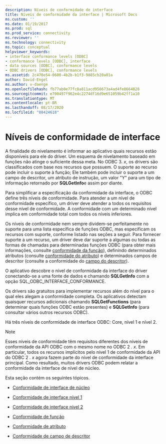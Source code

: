 ```yaml
---
description: Níveis de conformidade de interface
title: Níveis de conformidade da interface | Microsoft Docs
ms.custom: ''
ms.date: 01/19/2017
ms.prod: sql
ms.prod_service: connectivity
ms.reviewer: ''
ms.technology: connectivity
ms.topic: conceptual
helpviewer_keywords:
- interface conformance levels [ODBC]
- conformance levels [ODBC], interface
- data sources [ODBC], conformance levels
- ODBC drivers [ODBC], conformance levels
ms.assetid: 2c470e54-0600-4b2b-b1f3-9885cb28a01a
author: David-Engel
ms.author: v-daenge
ms.openlocfilehash: fb77ab0e77fc8a811acd956673a4ad4fe8664828
ms.sourcegitcommit: e700497f962e4c2274df16d9e651059b42ff1a10
ms.translationtype: MT
ms.contentlocale: pt-BR
ms.lasthandoff: 08/17/2020
ms.locfileid: "88424618"
---
```

# <a name="interface-conformance-levels"></a>Níveis de conformidade de interface
A finalidade do nivelamento é informar ao aplicativo quais recursos estão disponíveis para ele do driver. Um esquema de nivelamento baseado em funções não atinge o suficiente dessa meta. No ODBC 3. *x*, os drivers são classificados com base nos recursos que possuem. O suporte ao recurso pode incluir o suporte à função; Ele também pode incluir o suporte a um campo de descritor, um atributo de instrução, um valor "Y" para um tipo de informação retornado por **SQLGetInfo**e assim por diante.  
  
 Para simplificar a especificação da conformidade da interface, o ODBC define três níveis de conformidade. Para atender a um nível de conformidade específico, um driver deve atender a todos os requisitos desse nível de conformidade. A conformidade com um determinado nível implica em conformidade total com todos os níveis inferiores.  
  
 Os níveis de conformidade nem sempre dividem-se perfeitamente no suporte para uma lista específica de funções ODBC, mas especificam os recursos com suporte, conforme listado nas seções a seguir. Para fornecer suporte a um recurso, um driver deve dar suporte a algumas ou todas as formas de chamadas para determinadas funções ODBC (para obter mais informações, consulte [conformidade da função](../../../odbc/reference/develop-app/function-conformance.md)), definindo determinados atributos (consulte [conformidade do atributo](../../../odbc/reference/develop-app/attribute-conformance.md)) e determinados campos de descritor (consulte a conformidade do [campo do descritor](../../../odbc/reference/develop-app/descriptor-field-conformance.md)).  
  
 O aplicativo descobre o nível de conformidade da interface do driver conectando-se a uma fonte de dados e chamando **SQLGetInfo** com a opção SQL_ODBC_INTERFACE_CONFORMANCE.  
  
 Os drivers são gratuitos para implementar recursos além do nível para o qual eles alegam a conformidade completa. Os aplicativos detectam quaisquer recursos adicionais chamando **SQLGetFunctions** (para determinar quais funções ODBC estão presentes) e **SQLGetInfo** (para consultar vários outros recursos ODBC).  
  
 Há três níveis de conformidade de interface ODBC: Core, nível 1 e nível 2.  
  
> [!NOTE]
>  Esses níveis de conformidade têm requisitos diferentes dos níveis de conformidade da API ODBC com o mesmo nome no ODBC 2 *. x*. Em particular, todos os recursos implícitos pelo nível 1 de conformidade da API do ODBC 2 *. x* agora fazem parte do nível de conformidade da interface principal. Como resultado, muitos drivers ODBC podem relatar a conformidade da interface de nível de núcleo.  
  
 Esta seção contém os seguintes tópicos.  
  
-   [Conformidade de interface de núcleo](../../../odbc/reference/develop-app/core-interface-conformance.md)  
  
-   [Conformidade de interface nível 1](../../../odbc/reference/develop-app/level-1-interface-conformance.md)  
  
-   [Conformidade de interface nível 2](../../../odbc/reference/develop-app/level-2-interface-conformance.md)  
  
-   [Conformidade de função](../../../odbc/reference/develop-app/function-conformance.md)  
  
-   [Conformidade de atributo](../../../odbc/reference/develop-app/attribute-conformance.md)  
  
-   [Conformidade de campo de descritor](../../../odbc/reference/develop-app/descriptor-field-conformance.md)
